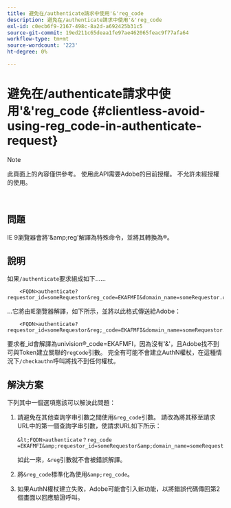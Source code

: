 ```yaml
---
title: 避免在/authenticate請求中使用'&'reg_code
description: 避免在/authenticate請求中使用'&'reg_code
exl-id: c0ecb6f9-2167-498c-8a2d-a692425b31c5
source-git-commit: 19ed211c65deaa1fe97ae462065feac9f77afa64
workflow-type: tm+mt
source-wordcount: '223'
ht-degree: 0%

---
```


# 避免在/authenticate請求中使用&#39;&amp;&#39;reg_code {#clientless-avoid-using-reg_code-in-authenticate-request}

>[!NOTE]
>
>此頁面上的內容僅供參考。 使用此API需要Adobe的目前授權。 不允許未經授權的使用。

</br>



## 問題

IE 9瀏覽器會將&#39;\&amp;reg&#39;解譯為特殊命令，並將其轉換為®。

## 說明

如果`/authenticate`要求組成如下……


```
    <FQDN>authenticate? requestor_id=someRequestor&reg_code=EKAFMFI&domain_name=someRequestor.com&noflash=true&mso_id=someMvpd&redirect_url=someRequestor.redirect.url.html
```


...它將由IE瀏覽器解譯，如下所示，並將以此格式傳送給Adobe：


```
    <FQDN>authenticate?requestor_id=someRequestor&reg;_code=EKAFMFI&domain_name=someRequestor.com&noflash=true&mso_id=someMvpd&redirect_url=someRequestor.redirect.url.html
```


要求者\_id會解譯為univision®\_code=EKAFMFI，因為沒有&#39;&amp;&#39;，且Adobe找不到可與Token建立關聯的`regCode`引數。  完全有可能不會建立AuthN權杖，在這種情況下`/checkauthn`呼叫將找不到任何權杖。



## 解決方案

下列其中一個選項應該可以解決此問題：

1. 請避免在其他查詢字串引數之間使用`&reg_code`引數。  請改為將其移至請求URL中的第一個查詢字串引數，使請求URL如下所示：


       &lt;FQDN>authenticate？reg_code =EKAFMFI&amp;requestor_id=someRequestor&amp;domain_name=someRequestor.com&amp;noflash=true&amp;mso_id=someMvpd&amp;redirect_url=someRequestor.redirect.url.html
   

   如此一來，`&reg`引數就不會被錯誤解譯。

1. 將`&reg_code`標準化為使用`&amp;reg_code`。

1. 如果AuthN權杖建立失敗，Adobe可能會引入新功能，以將錯誤代碼傳回第2個畫面以回應驗證呼叫。
